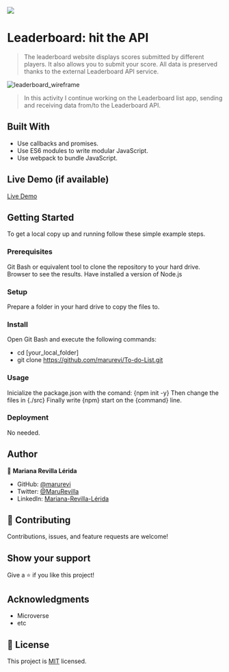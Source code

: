 ![](https://img.shields.io/badge/Microverse-blueviolet)

# Leaderboard: hit the API

> The leaderboard website displays scores submitted by different players. It also allows you to submit your score. All data is preserved thanks to the external Leaderboard API service.

![leaderboard_wireframe](https://user-images.githubusercontent.com/92180054/167676270-71206b20-8056-430b-a772-072bff20320f.png)

> In this activity I continue working on the Leaderboard list app, sending and receiving data from/to the Leaderboard API.


## Built With

- Use callbacks and promises.
- Use ES6 modules to write modular JavaScript.
- Use webpack to bundle JavaScript.

## Live Demo (if available)

[Live Demo](https://marurevi.github.io/Leaderboard/)

## Getting Started

To get a local copy up and running follow these simple example steps.

### Prerequisites

Git Bash or equivalent tool to clone the repository to your hard drive.
Browser to see the results.
Have installed a version of Node.js

### Setup

Prepare a folder in your hard drive to copy the files to.

### Install

Open Git Bash and execute the following commands:
- cd [your_local_folder]
- git clone https://github.com/marurevi/To-do-List.git

### Usage

Inicialize the package.json with the comand: 
{npm init -y}
Then change the files in {./src}
Finally write {npm} start on the {command} line.

### Deployment

No needed.

## Author

👤 **Mariana Revilla Lérida**

- GitHub: [@marurevi](https://github.com/marurevi)
- Twitter: [@MaruRevilla](https://twitter.com/MaruRevilla)
- LinkedIn: [Mariana-Revilla-Lérida](https://linkedin.com/in/mariana-revilla-lérida-a12aba143)

## 🤝 Contributing

Contributions, issues, and feature requests are welcome!

## Show your support

Give a ⭐️ if you like this project!

## Acknowledgments

- Microverse
- etc

## 📝 License

This project is [MIT](./MIT.md) licensed.
